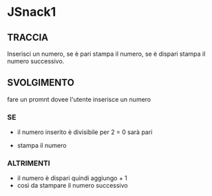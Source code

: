 # JSnack1

## TRACCIA

Inserisci un numero, se è pari stampa il numero, se è dispari stampa il numero successivo.

## SVOLGIMENTO

fare un promnt dovee l'utente inserisce un numero

### SE
- il numero inserito è divisibile per 2 = 0 sarà pari 

- stampa il numero

### ALTRIMENTI

- il numero è dispari quindi aggiungo + 1
- così da stampare il numero successivo